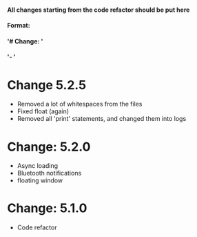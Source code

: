 #### All changes starting from the code refactor should be put here
#### Format:
####     '# Change: <version>'
####     '- <changes>'


# Change 5.2.5
- Removed a lot of whitespaces from the files
- Fixed float (again)
- Removed all 'print' statements, and changed them into logs

# Change: 5.2.0
- Async loading
- Bluetooth notifications
- floating window

# Change: 5.1.0
- Code refactor
